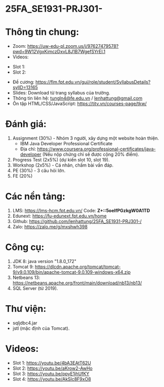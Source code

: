# 25FA_SE1931-PRJ301-

# Thông tin chung:
- Zoom: https://uw-edu-pl.zoom.us/j/97627479578?pwd=9W12VgxKimczDxvL8J1B7WgefSYrEI.1
- Videos:
+ Slot 1:
+ Slot 2:
- Đề cương: https://flm.fpt.edu.vn/gui/role/student/SyllabusDetails?sylID=13165
- Slides: Download từ trang syllabus của trường.
- Thông tin liên hệ: tungln4@fe.edu.vn / lenhattung@gmail.com
- Ôn tập HTML/CSS/JavaScript: https://titv.vn/courses-page/tkw/

# Đánh giá:
1. Assignment (30%) - Nhóm 3 người, xây dựng một website hoàn thiện.
   * IBM Java Developer Professional Certificate
   * Địa chỉ: https://www.coursera.org/professional-certificates/java-developer (Nếu nộp chứng chỉ sẽ được cộng 20% điểm).
3. Progress Test (2x5%) (dự kiến slot 10, slot 19).
4. Workshop (2x5%) - Cá nhân, chấm bài vấn đáp.
5. PE (30%) - 3 câu hỏi lớn.
6. FE (20%)

# Các nền tảng:
1. LMS: https://lms-hcm.fpt.edu.vn/
     Code: **Z+::5oeIfPGzkgW0A1TD**
2. Edunext: https://fu-edunext.fpt.edu.vn/home
3. Github: https://github.com/lenhattung/25FA_SE1931-PRJ301-/
4. Zalo: https://zalo.me/g/mxshwh398

# Công cụ:
1. JDK 8: java version "1.8.0_172"
2. Tomcat 9: https://dlcdn.apache.org/tomcat/tomcat-9/v9.0.109/bin/apache-tomcat-9.0.109-windows-x64.zip
3. Netbeans 13: https://netbeans.apache.org/front/main/download/nb13/nb13/
4. SQL Server (từ 2019).

# Thư viện:
- sqljdbc4.jar
- jstl (mặc định của Tomcat).
  
# Videos:

* Slot 1: https://youtu.be/4bA3EAtT62U
* Slot 2: https://youtu.be/aKrow2-AwHo
* Slot 3: https://youtu.be/ppyE1jhUfKY
* Slot 4: https://youtu.be/AkSlc8F9xO8